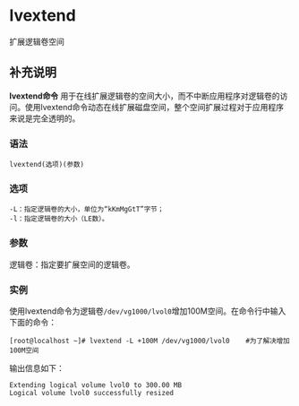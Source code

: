 lvextend
===

扩展逻辑卷空间

## 补充说明

**lvextend命令** 用于在线扩展逻辑卷的空间大小，而不中断应用程序对逻辑卷的访问。使用lvextend命令动态在线扩展磁盘空间，整个空间扩展过程对于应用程序来说是完全透明的。

### 语法  

```shell
lvextend(选项)(参数)
```

### 选项  

```shell
-L：指定逻辑卷的大小，单位为“kKmMgGtT”字节；
-l：指定逻辑卷的大小（LE数）。
```

### 参数  

逻辑卷：指定要扩展空间的逻辑卷。

### 实例  

使用lvextend命令为逻辑卷`/dev/vg1000/lvol0`增加100M空间。在命令行中输入下面的命令：

```shell
[root@localhost ~]# lvextend -L +100M /dev/vg1000/lvol0    #为了解决增加100M空间
```

输出信息如下：

```shell
Extending logical volume lvol0 to 300.00 MB  
Logical volume lvol0 successfully resized
```


<!-- Linux命令行搜索引擎：https://jaywcjlove.github.io/linux-command/ -->